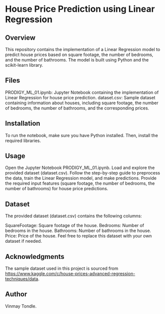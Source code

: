 # House Price Prediction using Linear Regression
## Overview
This repository contains the implementation of a Linear Regression model to predict house prices based on square footage, the number of bedrooms, and the number of bathrooms. The model is built using Python and the scikit-learn library.

## Files
PRODIGY_ML_01.ipynb: Jupyter Notebook containing the implementation of Linear Regression for house price prediction.
dataset.csv: Sample dataset containing information about houses, including square footage, the number of bedrooms, the number of bathrooms, and the corresponding prices.

## Installation
To run the notebook, make sure you have Python installed. Then, install the required libraries.

## Usage
Open the Jupyter Notebook PRODIGY_ML_01.ipynb.
Load and explore the provided dataset (dataset.csv).
Follow the step-by-step guide to preprocess the data, train the Linear Regression model, and make predictions.
Provide the required input features (square footage, the number of bedrooms, the number of bathrooms) for house price predictions.

## Dataset
The provided dataset (dataset.csv) contains the following columns:

SquareFootage: Square footage of the house.
Bedrooms: Number of bedrooms in the house.
Bathrooms: Number of bathrooms in the house.
Price: Price of the house.
Feel free to replace this dataset with your own dataset if needed.

## Acknowledgments
The sample dataset used in this project is sourced from https://www.kaggle.com/c/house-prices-advanced-regression-techniques/data.

## Author
Vinmay Tondle.


